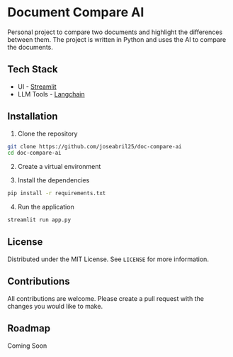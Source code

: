 # Document Compare AI

Personal project to compare two documents and highlight the differences between them. The project is written in Python and uses the AI to compare the documents.

## Tech Stack

* UI - [Streamlit](https://www.streamlit.io/)
* LLM Tools - [Langchain](https://github.com/langchain-ai/langchain)

## Installation

1. Clone the repository
``` bash
git clone https://github.com/joseabril25/doc-compare-ai
cd doc-compare-ai
```
2. Create a virtual environment

3. Install the dependencies
``` bash
pip install -r requirements.txt
```

4. Run the application
``` bash
streamlit run app.py
```

## License

Distributed under the MIT License. See `LICENSE` for more information.

## Contributions

All contributions are welcome. Please create a pull request with the changes you would like to make.

## Roadmap

Coming Soon